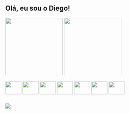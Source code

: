 ## Olá, eu sou o Diego!

<div>
  <img height="180em" src="https://github-readme-stats.vercel.app/api?username=devdiiego&show_icons=true&theme=nightowl">
  <img height="180em" src="https://github-readme-stats.vercel.app/api/top-langs/?username=devdiiego&layout=compact&theme=nightowl">
  <br><br>
  
  <!-- Logos das tecnologias -->
  <img align="center" height="40" width="50" src="https://cdn.jsdelivr.net/gh/devicons/devicon@latest/icons/html5/html5-original.svg">
  <img align="center" height="40" width="50" src="https://cdn.jsdelivr.net/gh/devicons/devicon@latest/icons/css3/css3-original.svg">
  <img align="center" height="40" width="50" src="https://cdn.jsdelivr.net/gh/devicons/devicon@latest/icons/python/python-original.svg">
  <img align="center" height="40" width="50" src="https://cdn.jsdelivr.net/gh/devicons/devicon@latest/icons/php/php-original.svg">
  <img align="center" height="40" width="50" src="https://cdn.jsdelivr.net/gh/devicons/devicon@latest/icons/java/java-original.svg">
  <img align="center" height="40" width="50" src="https://cdn.jsdelivr.net/gh/devicons/devicon@latest/icons/mysql/mysql-original.svg">
  <img align="center" height="40" width="50" src="https://cdn.jsdelivr.net/gh/devicons/devicon@latest/icons/cplusplus/cplusplus-original.svg">
</div>

##

<!-- Redes Sociais -->
<div>
  <a href="https://www.instagram.com/odiiego__/" target="_blank">
    <img src="https://img.shields.io/badge/Instagram-E4405F?style=for-the-badge&logo=instagram&logoColor=white">
  </a>
</div>
